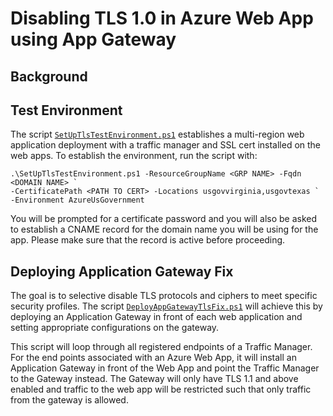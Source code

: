 Disabling TLS 1.0 in Azure Web App using App Gateway
====================================================

Background
----------


Test Environment
-----------------

The script [`SetUpTlsTestEnvironment.ps1`](SetUpTlsEnvironment.ps1) establishes a multi-region web application deployment with a traffic manager and SSL cert installed on the web apps. To establish the environment, run the script with:

```commandline
.\SetUpTlsTestEnvironment.ps1 -ResourceGroupName <GRP NAME> -Fqdn <DOMAIN NAME> `
-CertificatePath <PATH TO CERT> -Locations usgovvirginia,usgovtexas `
-Environment AzureUsGovernment
```

You will be prompted for a certificate password and you will also be asked to establish a CNAME record for the domain name you will be using for the app. Please make sure that the record is active before proceeding. 


Deploying Application Gateway Fix
----------------------------------

The goal is to selective disable TLS protocols and ciphers to meet specific security profiles. The script [`DeployAppGatewayTlsFix.ps1`](DeployAppGatewayTlsFix.ps1) will achieve this by deploying an Application Gateway in front of each web application and setting appropriate configurations on the gateway. 

This script will loop through all registered endpoints of a Traffic Manager. For the end points associated with an
Azure Web App, it will install an Application Gateway in front of the Web App and point the Traffic Manager to the 
Gateway instead. The Gateway will only have TLS 1.1 and above enabled and traffic to the web app will be restricted
such that only traffic from the gateway is allowed. 

